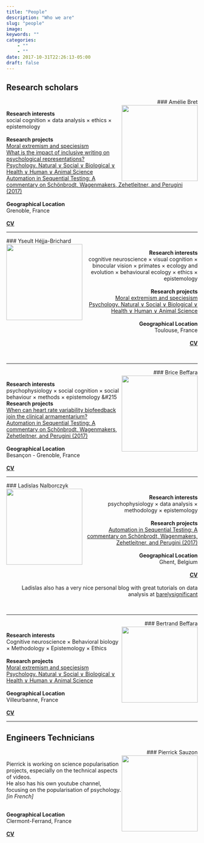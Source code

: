 ```yaml
---
title: "People"
description: "Who we are"
slug: "people"
image:
keywords: ""
categories: 
    - ""
    - ""
date: 2017-10-31T22:26:13-05:00
draft: false
---
```


## Research scholars

<a name="amelie"></a>
<div style="text-align: right">
### Amélie Bret
</div>
<img style="float: right;" src="/img/amelie.jpg" height="200">

<a aria-label="Send email" href="mailto:mailto:amelie.bret@slowpen.science"><i class="icon fa fa-envelope"></i></a>
<a aria-label="My Twitter" target="_blank" href="https://twitter.com/amebret"><i class="icon fa fa-twitter" aria-hidden="true"></i></a>
<a aria-label="My OSF" target="_blank" href="https://osf.io/zg3e4"><i class="icon ai ai-osf" aria-hidden="true"></i></a>
<a aria-label="My RG" target="_blank" href="https://www.researchgate.net/profile/Amelie_Bret"><i class="icon ai ai-researchgate" aria-hidden="true"></i></a>
<a aria-label="My Scholar" target="_blank"
href="https://scholar.google.com/citations?user=YrZQG_wAAAAJ&hl=en"><i class="icon ai ai-google-scholar" aria-hidden="true"></i></a>


**Research interests**  
social cognition &#215; data analysis &#215; ethics &#215; epistemology  
<br/>
**Research projects**  
<a href="/projects#moral" target="_blank">Moral extremism and speciesism</a>  
<a href="/projects#inclusive" target="_blank">What is the impact of inclusive writing on psychological representations?</a>  
<a href="/projects#psychology" target="_blank">Psychology. Natural &or; Social &or; Biological &or; Health &or; Human &or; Animal Science</a>  
<a href="/projects#automation" target="_blank">Automation in Sequential Testing: A commentary on Schönbrodt, Wagenmakers, Zehetleitner, and Perugini (2017)</a>  
<br/>
**Geographical Location**  
Grenoble, France  
<br/>
<a href="/img/cv_Amelie_Bret.pdf" target="_blank"><b>CV</b></a>
<br/>

------------------

<a name="yseult"></a>
<div style="text-align: left">
### Yseult Héjja-Brichard
</div>
<img style="float: left;" src="/img/yseult.jpg"  height="200">

<div style="text-align: right">
<a aria-label="Send email" href="mailto:mailto:yseult.hejja@slowpen.science"><i class="icon fa fa-envelope"></i></a>
<a aria-label="My Twitter" target="_blank" href="https://twitter.com/Izzie_Hb"><i class="icon fa fa-twitter" aria-hidden="true"></i></a>
<a aria-label="My OSF" target="_blank" href="https://osf.io/nd82r"><i class="icon ai ai-osf" aria-hidden="true"></i></a>
<a aria-label="My RG" target="_blank" href="https://www.researchgate.net/profile/Yseult_Hejja-Brichard"><i class="icon ai ai-researchgate" aria-hidden="true"></i></a>
<a aria-label="My Scholar" target="_blank" href="https://scholar.google.com/citations?user=B7sULyEAAAAJ&hl=en&oi=ao"><i class="icon ai ai-google-scholar" aria-hidden="true"></i></a>



**Research interests**  
cognitive neuroscience &#215; visual cognition &#215; binocular vision &#215; primates &#215; ecology and evolution &#215; behavioural ecology &#215; ethics &#215; epistemology  
<br/>
**Research projects**  
<a href="/projects#moral" target="_blank">Moral extremism and speciesism</a>  
<a href="/projects#psychology" target="_blank">Psychology. Natural &or; Social &or; Biological &or; Health &or; Human &or; Animal Science</a>  
<br/>
**Geographical Location**   
Toulouse, France 
<br/>
<br/>
<a href="https://yseulthb.github.io/pdf/YHejjaBrichard_CVacademic.pdf" target="_blank"><b>CV</b></a>  
</div>
<br/>

------------------

<a name="brice"></a>
<div style="text-align: right">
### Brice Beffara
</div>
<img style="float: right;" src="/img/brice.jpg"  height="200">

<a aria-label="Send email" href="mailto:mailto:brice.beffara@slowpen.science"><i class="icon fa fa-envelope"></i></a>
<a aria-label="My Twitter" target="_blank" href="https://twitter.com/brice_beffara"><i class="icon fa fa-twitter" aria-hidden="true"></i></a>
<a aria-label="My OSF" target="_blank" href="https://osf.io/9qcd4"><i class="icon ai ai-osf" aria-hidden="true"></i></a>
<a aria-label="My RG" target="_blank" href="https://www.researchgate.net/profile/Brice_Beffara"><i class="icon ai ai-researchgate" aria-hidden="true"></i></a>
<a aria-label="My Github" target="_blank" href="https://github.com/bricebeffara"><i class="icon fa fa-github-alt" aria-hidden="true"></i></a>
<a aria-label="My Scholar" target="_blank" href="https://scholar.google.fr/citations?user=v1OCnQ0AAAAJ&hl=fr&oi=ao"><i class="icon ai ai-google-scholar" aria-hidden="true"></i></a>
<a aria-label="My Publons" target="_blank" href="https://publons.com/author/1297698/brice-beffara#profile"><i class="icon ai ai-publons" aria-hidden="true"></i></a>
<a aria-label="My Orcid" target="_blank" href=" https://orcid.org/0000-0002-0586-6650"><i class="icon ai ai-orcid" aria-hidden="true"></i></a>


**Research interests**  
psychophysiology &#215; social cognition &#215; social behaviour &#215; methods &#215; epistemology &#215 
<br/>
**Research projects**  
<a href="/projects#hrvb" target="_blank"> When can heart rate variability biofeedback join the clinical armamentarium?</a>  
<a href="/projects#automation" target="_blank">Automation in Sequential Testing: A commentary on Schönbrodt, Wagenmakers, Zehetleitner, and Perugini (2017)</a>  
<br/>
**Geographical Location**  
Besançon - Grenoble, France  
<br/>
<a href="/img/cv_Brice_Beffara.pdf" target="_blank"><b>CV</b></a>
<br/>

------------------

<a name="ladislas"></a>
<div style="text-align: left">
### Ladislas Nalborczyk
</div>
<img style="float: left;" src="/img/ladislas.jpg"  height="200">

<div style="text-align: right">
<a aria-label="Send email" href="mailto:mailto:ladislas.nalborczyk@slowpen.science"><i class="icon fa fa-envelope"></i></a>
<a aria-label="My Twitter" target="_blank" href="https://twitter.com/lnalborczyk"><i class="icon fa fa-twitter" aria-hidden="true"></i></a>
<a aria-label="My OSF" target="_blank" href="https://osf.io/ba8xt"><i class="icon ai ai-osf" aria-hidden="true"></i></a>
<a aria-label="My Github" target="_blank" href="https://github.com/lnalborczyk"><i class="icon fa fa-github-alt" aria-hidden="true"></i></a>
<a aria-label="My Scholar" target="_blank"
href="https://scholar.google.com/citations?user=na-dkLYAAAAJ&hl=en"><i class="icon ai ai-google-scholar" aria-hidden="true"></i></a>


**Research interests**  
psychophysiology &#215; data analysis &#215; methodology &#215; epistemology  
<br/>
**Research projects**  
<a href="/projects#automation" target="_blank">Automation in Sequential Testing: A commentary on Schönbrodt, Wagenmakers, Zehetleitner, and Perugini (2017)</a>  
<br/>
**Geographical Location**  
Ghent, Belgium  
<br/>
<a href="http://www.barelysignificant.com/pdf/cv.pdf" target="_blank"><b>CV</b></a>  
<br/>
Ladislas also has a very nice personal blog with great tutorials on data analysis at <a href="http://www.barelysignificant.com/" target="_blank">barelysignificant</a>
</div>
<br/>

------------------

<a name="bertrand"></a>
<div style="text-align: right">
### Bertrand Beffara
</div>
<img style="float: right;" src="/img/bertrand.jpg"  height="200">

<a aria-label="Send email" href="mailto:mailto:bretrand.beffara@slowpen.science"><i class="icon fa fa-envelope"></i></a>
<a aria-label="My Twitter" target="_blank" href="https://twitter.com/AnnaMileston"><i class="icon fa fa-twitter" aria-hidden="true"></i></a>
<a aria-label="My OSF" target="_blank" href="https://osf.io/fa2g7/"><i class="icon ai ai-osf" aria-hidden="true"></i></a>
<a aria-label="My RG" target="_blank" href="https://www.researchgate.net/profile/Bertrand_Beffara"><i class="icon ai ai-researchgate" aria-hidden="true"></i></a>  

**Research interests**  
Cognitive neuroscience &#215; Behavioral biology &#215; Methodology &#215; Epistemology &#215; Ethics  
<br/>
**Research projects**  
<a href="/projects#moral" target="_blank">Moral extremism and speciesism</a>  
<a href="/projects#psychology" target="_blank">Psychology. Natural &or; Social &or; Biological &or; Health &or; Human &or; Animal Science</a>  
<br/>
**Geographical Location**  
Villeurbanne, France  
<br/>
<a href="/img/CV_BEFFARA_Bertrand.pdf" target="_blank"><b>CV</b></a>
<br/>

------------------

## Engineers Technicians

<a name="pierrick"></a>
<div style="text-align: right">
### Pierrick Sauzon
</div>
<img style="float: right;" src="/img/pierrick.jpg"  height="200">

<a aria-label="Send email" href="mailto:mailto:pierrick.sauzon@slowpen.science"><i class="icon fa fa-envelope"></i></a>
<a aria-label="My Twitter" target="_blank" href="https://twitter.com/Psynect"><i class="icon fa fa-twitter" aria-hidden="true"></i></a></p>


Pierrick is working on science popularisation projects, especially on the technical aspects of videos.  
He also has his own youtube channel, focusing on the popularisation of psychology. *[in French]* <a aria-label="My Youtube" target="_blank" href="https://www.youtube.com/channel/UCwWCBw7M0kskNlv0coVP53w?sub_confirmation=1"><i class="icon fa fa-youtube" aria-hidden="true"></i></a></p>
<br/>
**Geographical Location**  
Clermont-Ferrand, France  
<br/>
<a href="https://www.linkedin.com/in/pierricksauzon/" target="_blank"><b>CV</b></a>
<br/>
